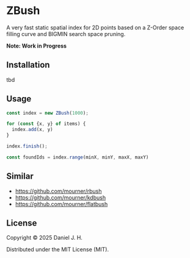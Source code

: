 # ZBush

A very fast static spatial index for 2D points based on a Z-Order space filling curve and BIGMIN search space pruning.

**Note: Work in Progress**


## Installation

tbd


## Usage

```ts
const index = new ZBush(1000);

for (const {x, y} of items) {
  index.add(x, y)
}

index.finish();

const foundIds = index.range(minX, minY, maxX, maxY)
```

## Similar

- https://github.com/mourner/rbush
- https://github.com/mourner/kdbush
- https://github.com/mourner/flatbush


## License

Copyright © 2025 Daniel J. H.

Distributed under the MIT License (MIT).
